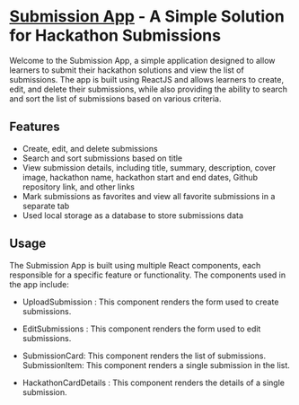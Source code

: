 
# [Submission App](https://ai-planet-three.vercel.app/) - A Simple Solution for Hackathon Submissions

Welcome to the Submission App, a simple application designed to allow learners to submit their hackathon solutions and view the list of submissions. The app is built using ReactJS and allows learners to create, edit, and delete their submissions, while also providing the ability to search and sort the list of submissions based on various criteria.

## Features

- Create, edit, and delete submissions
- Search and sort submissions based on title
- View submission details, including title, summary, description, cover image, hackathon name, hackathon start and end dates, Github repository link, and other links
- Mark submissions as favorites and view all favorite submissions in a separate tab
- Used local storage as a database to store submissions data

## Usage

The Submission App is built using multiple React components, each responsible for a specific feature or functionality. The components used in the app include:

- UploadSubmission : This component renders the form used to create submissions.
- EditSubmissions :  This component renders the form used to edit submissions.

- SubmissionCard: This component renders the list of submissions.
SubmissionItem: This component renders a single submission in the list.
- HackathonCardDetails : This component renders the details of a single submission.


